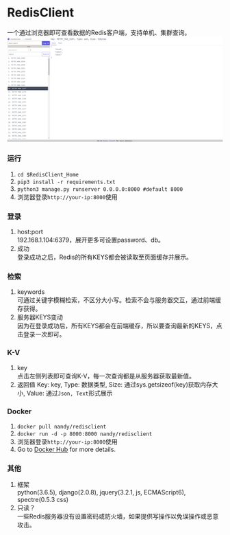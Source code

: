 # RedisClient  
一个通过浏览器即可查看数据的Redis客户端，支持单机、集群查询。
![example.png](https://github.com/nloneday/RedisClient/blob/master/example.png)

### 运行
1. `cd $RedisClient_Home`
2. `pip3 install -r requirements.txt`
3. `python3 manage.py runserver 0.0.0.0:8000 #default 8000`
4. 浏览器登录`http://your-ip:8000`使用

### 登录 
1. host:port  
192.168.1.104:6379，展开更多可设置password、db。
2. 成功  
登录成功之后，Redis的所有KEYS都会被读取至页面缓存并展示。

### 检索 
1. keywords  
可通过关键字模糊检索，不区分大小写。检索不会与服务器交互，通过前端缓存获得。
2. 服务器KEYS变动  
因为在登录成功后，所有KEYS都会在前端缓存，所以要查询最新的KEYS，点击登录一次即可。
  

### K-V  
1. key  
点击左侧列表即可查询K-V，每一次查询都是从服务器获取最新值。
2. 返回值 
Key: key, Type: 数据类型, Size: 通过sys.getsizeof(key)获取内存大小, Value: 通过`Json, Text`形式展示

### Docker
1. `docker pull nandy/redisclient`
2. `docker run -d -p 8000:8000 nandy/redisclient`
4. 浏览器登录`http://your-ip:8000`使用
3. Go to [Docker Hub](https://hub.docker.com/r/nandy/redisclient/) for more details.

### 其他  
1. 框架  
python(3.6.5), django(2.0.8), jquery(3.2.1, js, ECMAScript6), spectre(0.5.3 css)
2. 只读？   
一些Redis服务器没有设置密码或防火墙，如果提供写操作以免误操作或恶意攻击。
